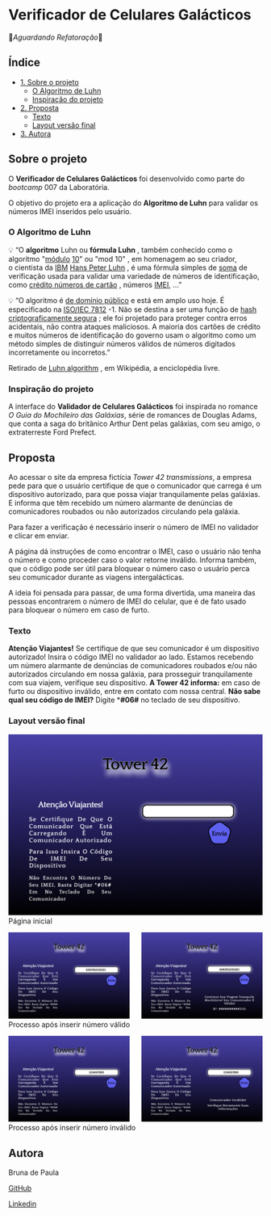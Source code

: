 # Verificador de Celulares Galácticos
🚧*Aguardando Refatoração*🚧

## Índice

- [1. Sobre o projeto](#sobre-o-projeto)
  - [O Algoritmo de Luhn](#o-algoritmo-de-luhn)
  - [Inspiração do projeto](#inspira%C3%A7%C3%A3o-do-projeto)
- [2. Proposta](#proposta)
  - [Texto](#texto)
  - [Layout versão final](#layout-vers%C3%A3o-final)
- [3. Autora](#autora)

## Sobre o projeto
O **Verificador de Celulares Galácticos** foi desenvolvido como parte do *bootcamp* 007 da Laboratória. 

O objetivo do projeto era a aplicação do **Algoritmo de Luhn** para validar os números IMEI inseridos pelo usuário.
### O Algoritmo de Luhn

💡 “O **algoritmo** Luhn ou **fórmula Luhn** , também conhecido como o algoritmo "[módulo](https://en.wikipedia.org/wiki/Algorithm) [10](https://en.wikipedia.org/wiki/Modular_arithmetic)" ou "mod 10" , em homenagem ao seu criador, o cientista da [IBM](https://en.wikipedia.org/wiki/IBM) [Hans Peter Luhn](https://en.wikipedia.org/wiki/Hans_Peter_Luhn) , é uma fórmula simples de [soma](https://en.wikipedia.org/wiki/Checksum) de verificação usada para validar uma variedade de números de identificação, como [crédito números de cartão](https://en.wikipedia.org/wiki/Payment_card_number) , números [IMEI](https://en.wikipedia.org/wiki/International_Mobile_Equipment_Identity), ...”


💡 “O algoritmo é [de domínio público](https://en.wikipedia.org/wiki/Public_domain) e está em amplo uso hoje. É especificado na [ISO/IEC 7812](https://en.wikipedia.org/wiki/ISO/IEC_7812) -1. Não se destina a ser uma função de [hash criptograficamente segura](https://en.wikipedia.org/wiki/Cryptographic_hash_function) ; ele foi projetado para proteger contra erros acidentais, não contra ataques maliciosos. A maioria dos cartões de crédito e muitos números de identificação do governo usam o algoritmo como um método simples de distinguir números válidos de números digitados incorretamente ou incorretos.”

Retirado de [Luhn algorithm](https://en.wikipedia.org/w/index.php?title=Luhn_algorithm&oldid=1070463961) , em Wikipédia, a enciclopédia livre.

### Inspiração do projeto

A interface do **Validador de Celulares Galácticos** foi inspirada no romance *O Guia do Mochileiro das Galáxias*, série de romances de Douglas Adams, que conta a saga do britânico Arthur Dent pelas galáxias, com seu amigo, o extraterreste Ford Prefect.

## Proposta

Ao acessar o site da empresa fictícia *Tower 42 transmissions*, a empresa pede para que o usuário certifique de que o comunicador que carrega é um dispositivo autorizado, para que possa viajar tranquilamente pelas galáxias. E informa que têm recebido um número alarmante de denúncias de comunicadores roubados ou não autorizados circulando pela galáxia.

 Para fazer a verificação é necessário inserir o número de IMEI no validador e clicar em enviar.

A página dá instruções de como encontrar o IMEI, caso o usuário não tenha o número e como proceder caso o valor retorne inválido. Informa também, que o código pode ser útil para bloquear o número caso o usuário perca seu comunicador durante as viagens intergalácticas.

A ideia foi pensada para passar, de uma forma divertida, uma maneira das pessoas encontrarem o número de IMEI do celular, que é de fato usado para bloquear o número em caso de furto.

### Texto

**Atenção Viajantes!**
Se certifique de que seu comunicador é um dispositivo autorizado! Insira o código IMEI no validador ao lado.
Estamos recebendo um número alarmante de denúncias de comunicadores roubados e/ou não autorizados circulando em nossa galáxia, para prosseguir tranquilamente com sua viajem, verifique seu dispositivo.
**A Tower 42 informa:** em caso de furto ou dispositivo inválido, entre em contato com nossa central.
**Não sabe qual seu código de IMEI?** Digite ***#06#** no teclado de seu dispositivo.

### Layout versão final


![Página inicial](https://github.com/Brulibra/SAP007-card-validation/blob/main/src/img/Origem.png)
Página inicial

![Inserção de nº válido](https://github.com/Brulibra/SAP007-card-validation/blob/main/src/img/N%C3%BAmero%20V%C3%A1lido.png)
Processo após inserir número válido

![Inserção de nº inválido](https://github.com/Brulibra/SAP007-card-validation/blob/main/src/img/N%C3%BAmero%20Inv%C3%A1lido.png)
Processo após inserir número inválido

## Autora

Bruna de Paula

[GitHub](https://github.com/Brulibra)

[Linkedin](https://www.linkedin.com/in/brunadpaula/)
